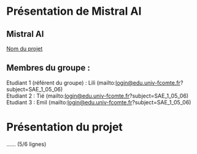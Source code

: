 # Présentation de Mistral AI  

## Mistral AI  

[Nom du projet](https://login.github.io/projet/)

## Membres du groupe :

Etudiant 1 (référent du groupe) :  Lili (mailto:login@edu.univ-fcomte.fr?subject=SAE_1_05_06)  
Etudiant 2 : Tié (mailto:login@edu.univ-fcomte.fr?subject=SAE_1_05_06)   
Etudiant 3 : Emil (mailto:login@edu.univ-fcomte.fr?subject=SAE_1_05_06)  

# Présentation du projet

...... (5/6 lignes)
